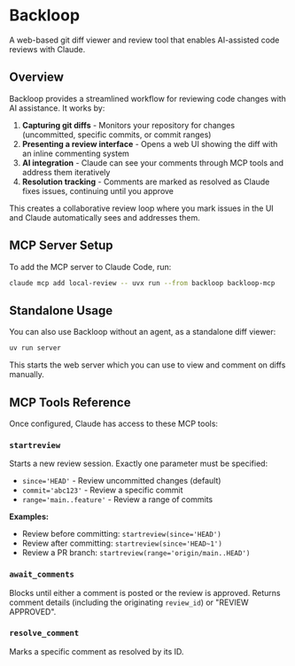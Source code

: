 # Backloop

A web-based git diff viewer and review tool that enables AI-assisted
code reviews with Claude.

## Overview

Backloop provides a streamlined workflow for reviewing code changes with
AI assistance. It works by:

1. **Capturing git diffs** - Monitors your repository for changes
   (uncommitted, specific commits, or commit ranges)
2. **Presenting a review interface** - Opens a web UI showing the diff
   with an inline commenting system
3. **AI integration** - Claude can see your comments through MCP tools
   and address them iteratively
4. **Resolution tracking** - Comments are marked as resolved as Claude
   fixes issues, continuing until you approve

This creates a collaborative review loop where you mark issues in the UI
and Claude automatically sees and addresses them.

## MCP Server Setup

To add the MCP server to Claude Code, run:

```bash
claude mcp add local-review -- uvx run --from backloop backloop-mcp
```

## Standalone Usage

You can also use Backloop without an agent, as a standalone diff
viewer:

```bash
uv run server
```

This starts the web server which you can use to view and comment on
diffs manually.

## MCP Tools Reference

Once configured, Claude has access to these MCP tools:

### `startreview`
Starts a new review session. Exactly one parameter must be specified:
- `since='HEAD'` - Review uncommitted changes (default)
- `commit='abc123'` - Review a specific commit
- `range='main..feature'` - Review a range of commits

**Examples:**
- Review before committing: `startreview(since='HEAD')`
- Review after committing: `startreview(since='HEAD~1')`
- Review a PR branch: `startreview(range='origin/main..HEAD')`

### `await_comments`
Blocks until either a comment is posted or the review is approved.
Returns comment details (including the originating `review_id`) or "REVIEW APPROVED".

### `resolve_comment`
Marks a specific comment as resolved by its ID.
